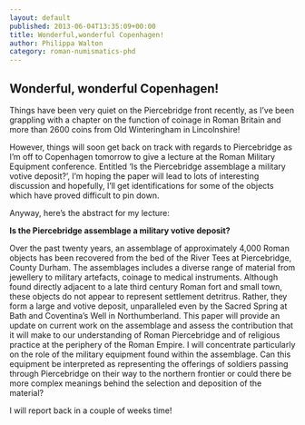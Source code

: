 ```yaml
---
layout: default
published: 2013-06-04T13:35:09+00:00
title: Wonderful,wonderful Copenhagen!
author: Philippa Walton
category: roman-numismatics-phd
---
```


Wonderful, wonderful Copenhagen!
--------------------------------

Things have been very quiet on the Piercebridge front recently, as I’ve been grappling with a chapter on the function of coinage in Roman Britain and more than 2600 coins from Old Winteringham in Lincolnshire!

However, things will soon get back on track with regards to Piercebridge as I’m off to Copenhagen tomorrow to give a lecture at the Roman Military Equipment conference. Entitled ‘Is the Piercebridge assemblage a military votive deposit?’, I’m hoping the paper will lead to lots of interesting discussion and hopefully, I’ll get identifications for some of the objects which have proved difficult to pin down.

Anyway, here’s the abstract for my lecture:

**Is the Piercebridge assemblage a military votive deposit?**

Over the past twenty years, an assemblage of approximately 4,000 Roman objects has been recovered from the bed of the River Tees at Piercebridge, County Durham. The assemblages includes a diverse range of material from jewellery to military artefacts, coinage to medical instruments. Although found directly adjacent to a late third century Roman fort and small town, these objects do not appear to represent settlement detritrus. Rather, they form a large and votive deposit, unparalleled even by the Sacred Spring at Bath and Coventina’s Well in Northumberland. This paper will provide an update on current work on the assemblage and assess the contribution that it will make to our understanding of Roman Piercebridge and of religious practice at the periphery of the Roman Empire. I will concentrate particularly on the role of the military equipment found within the assemblage. Can this equipment be interpreted as representing the offerings of soldiers passing through Piercebridge on their way to the northern frontier or could there be more complex meanings behind the selection and deposition of the material?

I will report back in a couple of weeks time!